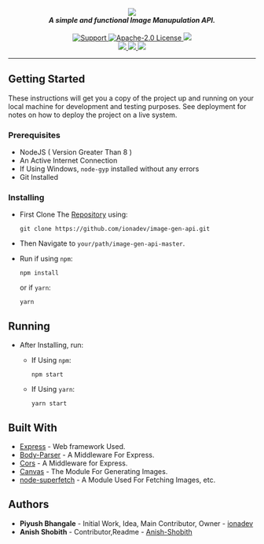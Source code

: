 <div align="center">
  <img src="https://images.ionadev.ml/i/PDtSGC.png" align="center">
  <br>
  <strong><i>A simple and functional Image Manupulation API.</i></strong>
  <br>
  <br>
  
  <a href="https://discord.gg/XwdCXMF">
    <img src="https://img.shields.io/discord/543812119397924886.svg?style=for-the-badge&colorB=7289DA" alt="Support">
  </a>
  
  <a href="https://github.com/ionadev/image-gen-api/blob/master/LICENSE">
    <img src="https://img.shields.io/github/license/ionadev/image-gen-api.svg?style=for-the-badge" alt="Apache-2.0 License">
  </a>
<a href="https://travis-ci.com/ionadev/image-gen-api">
<img src="https://img.shields.io/travis/com/ionadev/image-gen-api.svg?style=for-the-badge">
</a>
<br>
<a href="https://github.com/ionadev/image-gen-api">
<img src="https://img.shields.io/github/languages/top/ionadev/image-gen-api.svg?style=for-the-badge">
</a>
<a href="https://github.com/ionadev/image-gen-api/issues">
<img src="https://img.shields.io/github/issues/ionadev/image-gen-api.svg?style=for-the-badge">
</a>
<a href="https://github.com/ionadev/image-gen-api/pulls">
<img src="https://img.shields.io/github/issues-pr/ionadev/image-gen-api.svg?style=for-the-badge">
</a>

</div>

---

## Getting Started

These instructions will get you a copy of the project up and running on your local machine for development and testing purposes. See deployment for notes on how to deploy the project on a live system.

### Prerequisites

* NodeJS ( Version Greater Than 8 )
* An Active Internet Connection
* If Using Windows, `node-gyp` installed without any errors
* Git Installed

### Installing

* First Clone The [Repository](https://github.com/ionadev/image-gen-api) using:
  ```
  git clone https://github.com/ionadev/image-gen-api.git
  ```

* Then Navigate to `your/path/image-gen-api-master`.

* Run if using `npm`: 
  ```
  npm install
  ```
  or if `yarn`:
  ```
  yarn
  ```

## Running

* After Installing, run:
  * If Using `npm`:
  
    ```
    npm start
    ```
  * If Using `yarn`:

    ```
    yarn start  
    ```

## Built With

* [Express](https://github.com/expressjs/express) - Web framework Used.
* [Body-Parser](https://github.com/expressjs/body-parser) - A Middleware For Express.
* [Cors](https://github.com/expressjs/cors) - A Middleware for Express.
* [Canvas](https://github.com/Automattic/node-canvas) - The Module For Generating Images.
* [node-superfetch](https://github.com/dragonfire535/node-superfetch) - A Module Used For Fetching Images, etc.

## Authors

* **Piyush Bhangale** - Initial Work, Idea, Main Contributor, Owner - [ionadev](https://github.com/ionadev)
* **Anish Shobith** - Contributor,Readme - [Anish-Shobith](https://github.com/Anish-Shobith)
